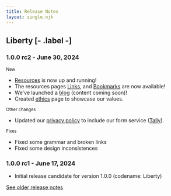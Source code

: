 ```yaml
---
title: Release Notes
layout: single.njk
---
```


## Liberty [- .label -]

### **1.0.0 rc2** - June 30, 2024

<p><small>New</small></p>

- [Resources](/resources) is now up and running!
- The resources pages [Links](/resources/links), and [Bookmarks](/resources/bookmakrs) are now available!
- We've launched a [blog](/interwebs) (content coming soon)!
- Created [ethics](/about/ethics) page to showcase our values.

<p><small>Other changes</small></p>

- Updated our [privacy policy](/privacy-policy) to include our form service ([Tally](https://tally.so/)).

<p><small>Fixes</small></p>

- Fixed some grammar and broken links
- Fixed some design inconsistences

### **1.0.0 rc1** - June 17, 2024

- Initial release candidate for version 1.0.0 (codename: Liberty)

<a href="/arc/release-notes">See older release notes</a>
